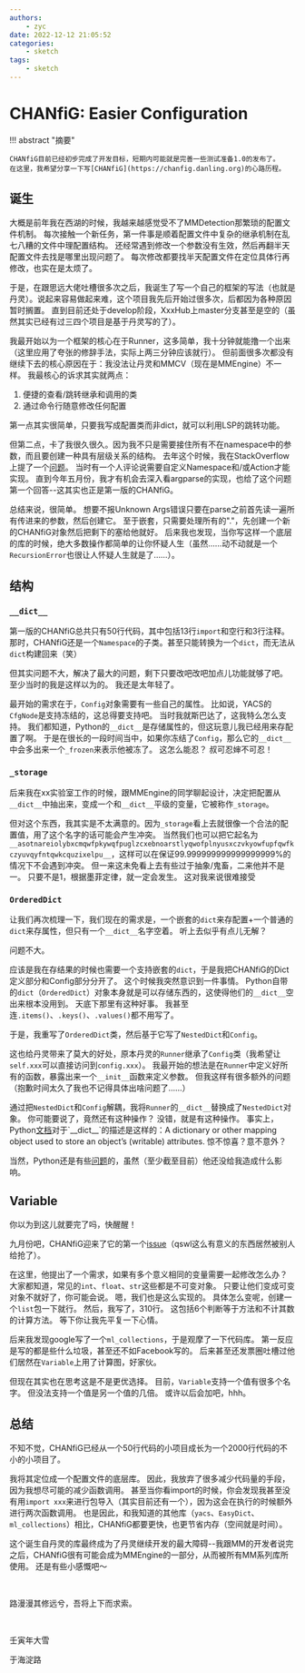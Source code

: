 ```yaml
---
authors:
    - zyc
date: 2022-12-12 21:05:52
categories:
    - sketch
tags:
    - sketch
---
```


# CHANfiG: Easier Configuration

!!! abstract "摘要"

    CHANfiG目前已经初步完成了开发目标，短期内可能就是完善一些测试准备1.0的发布了。
    在这里，我希望分享一下写[CHANfiG](https://chanfig.danling.org)的心路历程。

## 诞生

大概是前年我在西湖的时候，我越来越感觉受不了MMDetection那繁琐的配置文件机制。
每次接触一个新任务，第一件事是顺着配置文件中复杂的继承机制在乱七八糟的文件中理配置结构。
还经常遇到修改一个参数没有生效，然后再翻半天配置文件去找是哪里出现问题了。
每次修改都要找半天配置文件在定位具体行再修改，也实在是太烦了。

于是，在跟思远大佬吐槽很多次之后，我诞生了写一个自己的框架的写法（也就是丹灵）。说起来容易做起来难，这个项目我先后开始过很多次，后都因为各种原因暂时搁置。
直到目前还处于develop阶段，XxxHub上master分支甚至是空的（虽然其实已经有过三四个项目是基于丹灵写的了）。

我最开始以为一个框架的核心在于Runner，这多简单，我十分钟就能撸一个出来（这里应用了夸张的修辞手法，实际上两三分钟应该就行）。
但前面很多次都没有继续下去的核心原因在于：我没法让丹灵和MMCV（现在是MMEngine）不一样。
我最核心的诉求其实就两点：

1. 便捷的查看/跳转继承和调用的类
2. 通过命令行随意修改任何配置

第一点其实很简单，只要我写成配置类而非dict，就可以利用LSP的跳转功能。

但第二点，卡了我很久很久。因为我不只是需要接住所有不在namespace中的参数，而且要创建一种具有层级关系的结构。
去年这个时候，我在StackOverflow上提了一个[问题](https://stackoverflow.com/questions/70301683/how-to-get-nested-dict-from-argument-group)。
当时有一个人评论说需要自定义Namespace和/或Action才能实现。
直到今年五月份，我才有机会去深入看argparse的实现，也给了这个问题第一个回答--这其实也正是第一版的CHANfiG。

总结来说，很简单。
想要不报Unknown Args错误只要在parse之前首先读一遍所有传进来的参数，然后创建它。
至于嵌套，只需要处理所有的"."，先创建一个新的CHANfiG对象然后把剩下的塞给他就好。
后来我也发现，当你写这样一个底层的库的时候，绝大多数操作都简单的让你怀疑人生（虽然……动不动就是一个`RecursionError`也很让人怀疑人生就是了……）。

## 结构

### `__dict__`

第一版的CHANfiG总共只有50行代码，其中包括13行`import`和空行和3行注释。那时，CHANfiG还是一个`Namespace`的子类。甚至只能转换为一个`dict`，而无法从`dict`构建回来（笑）

但其实问题不大，解决了最大的问题，剩下只要改吧改吧加点儿功能就够了吧。
至少当时的我是这样以为的。
我还是太年轻了。

最开始的需求在于，`Config`对象需要有一些自己的属性。
比如说，YACS的`CfgNode`是支持冻结的，这总得要支持吧。
当时我就斯巴达了，这我特么怎么支持。
我们都知道，Python的`__dict__`是存储属性的，但这玩意儿我已经用来存配置了啊。
于是在很长的一段时间当中，如果你冻结了`Config`，那么它的`__dict__`中会多出来一个`_frozen`来表示他被冻了。
这怎么能忍？
叔可忍婶不可忍！

### `_storage`

后来我在xx实验室工作的时候，跟MMEngine的同学聊起设计，决定把配置从`__dict__`中抽出来，变成一个和`__dict__`平级的变量，它被称作`_storage`。

但对这个东西，我其实是不太满意的。因为`_storage`看上去就很像一个合法的配置值，用了这个名字的话可能会产生冲突。
当然我们也可以把它起名为`__asotnareiolybxcmqwfpkywqfpuglzcxebnoarstlyqwofplnyusxczvkyowfupfqwfkczyuvqyfntqwkcquzixelpu__`，这样可以在保证99.999999999999999999%的情况下不会遇到冲突。
但一来这未免看上去有些过于抽象/鬼畜，二来他并不是一。
只要不是1，根据墨菲定律，就一定会发生。
这对我来说很难接受

### `OrderedDict`

让我们再次梳理一下，我们现在的需求是，一个嵌套的`dict`来存配置+一个普通的`dict`来存属性，但只有一个`__dict__`名字空着。
听上去似乎有点儿无解？

问题不大。

应该是我在存结果的时候也需要一个支持嵌套的`dict`，于是我把CHANfiG的Dict定义部分和Config部分分开了。
这个时候我突然意识到一件事情。
Python自带的`dict`（`OrderedDict`）对象本身就是可以存储东西的，这使得他们的`__dict__`空出来根本没用到。
天底下那里有这种好事。
我甚至连`.items()`、`.keys()`、`.values()`都不用写了。

于是，我重写了`OrderedDict`类，然后基于它写了`NestedDict`和`Config`。

这也给丹灵带来了莫大的好处，原本丹灵的`Runner`继承了`Config`类（我希望让`self.xxx`可以直接访问到`config.xxx`）。
我最开始的想法是在`Runner`中定义好所有的函数，暴露出来一个`__init__`函数来定义参数。
但我这样有很多额外的问题（抱歉时间太久了我也不记得具体出啥问题了……）

通过把`NestedDict`和`Config`解耦，我将`Runner`的`__dict__`替换成了`NestedDict`对象。
你可能要说了，竟然还有这种操作？
没错，就是有这种操作。
事实上，Python[文档](https://docs.python.org/3.10/library/stdtypes.html#object.__dict__)对于`__dict__`的描述是这样的：A dictionary or other mapping object used to store an object’s (writable) attributes.
惊不惊喜？意不意外？

当然，Python还是有些[问题](https://bugs.python.org/issue1475692)的，虽然（至少截至目前）他还没给我造成什么影响。

## Variable

你以为到这儿就要完了吗，快醒醒！

九月份吧，CHANfiG迎来了它的第一个[issue](https://github.com/ZhiyuanChen/CHANfiG/issues/1)（qswl这么有意义的东西居然被别人给抢了）。

在这里，他提出了一个需求，如果有多个意义相同的变量需要一起修改怎么办？
大家都知道，常见的`int`、`float`、`str`这些都是不可变对象。
只要让他们变成可变对象不就好了，你可能会说。
嗯，我们也是这么实现的。
具体怎么变呢，创建一个`list`包一下就行。
然后，我写了，310行。
这包括6个判断等于方法和不计其数的计算方法。
等下你让我先平复一下心情。

后来我发现google写了一个`ml_collections`，于是观摩了一下代码库。
第一反应是写的都是些什么垃圾，甚至还不如Facebook写的。
后来甚至还发票圈吐槽过他们居然在`Variable`上用了计算图，好家伙。

但现在其实也在思考这是不是更优选择。
目前，`Variable`支持一个值有很多个名字。
但没法支持一个值是另一个值的几倍。
或许以后会加吧，hhh。

## 总结

不知不觉，CHANfiG已经从一个50行代码的小项目成长为一个2000行代码的不小的小项目了。

我将其定位成一个配置文件的底层库。
因此，我放弃了很多减少代码量的手段，因为我想尽可能的减少函数调用。
甚至当你看import的时候，你会发现我甚至没有用`import xxx`来进行包导入（其实目前还有一个），因为这会在执行的时候额外进行两次函数调用。
也是因此，和我知道的其他库（`yacs`、`EasyDict`、`ml_collections`）相比，CHANfiG都要更快，也更节省内存（空间就是时间）。

这个诞生自丹灵的库最终成为了丹灵继续开发的最大障碍--我跟MM的开发者说完之后，CHANfiG很有可能会成为MMEngine的一部分，从而被所有MM系列库所使用。
还是有些小感慨吧～

</br>

路漫漫其修远兮，吾将上下而求索。

</br>

壬寅年大雪

于海淀路
